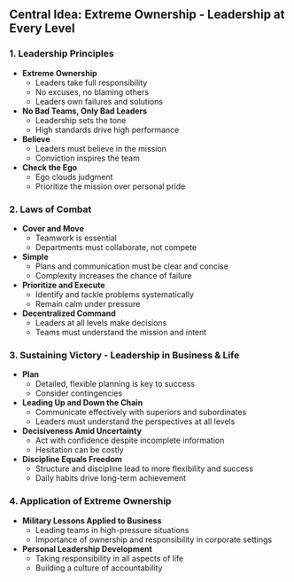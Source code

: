 ## Central Idea: Extreme Ownership - Leadership at Every Level

### 1. **Leadership Principles**
   - **Extreme Ownership**
     - Leaders take full responsibility
     - No excuses, no blaming others
     - Leaders own failures and solutions
   - **No Bad Teams, Only Bad Leaders**
     - Leadership sets the tone
     - High standards drive high performance
   - **Believe**
     - Leaders must believe in the mission
     - Conviction inspires the team
   - **Check the Ego**
     - Ego clouds judgment
     - Prioritize the mission over personal pride

### 2. **Laws of Combat**
   - **Cover and Move**
     - Teamwork is essential
     - Departments must collaborate, not compete
   - **Simple**
     - Plans and communication must be clear and concise
     - Complexity increases the chance of failure
   - **Prioritize and Execute**
     - Identify and tackle problems systematically
     - Remain calm under pressure
   - **Decentralized Command**
     - Leaders at all levels make decisions
     - Teams must understand the mission and intent

### 3. **Sustaining Victory - Leadership in Business & Life**
   - **Plan**
     - Detailed, flexible planning is key to success
     - Consider contingencies
   - **Leading Up and Down the Chain**
     - Communicate effectively with superiors and subordinates
     - Leaders must understand the perspectives at all levels
   - **Decisiveness Amid Uncertainty**
     - Act with confidence despite incomplete information
     - Hesitation can be costly
   - **Discipline Equals Freedom**
     - Structure and discipline lead to more flexibility and success
     - Daily habits drive long-term achievement

### 4. **Application of Extreme Ownership**
   - **Military Lessons Applied to Business**
     - Leading teams in high-pressure situations
     - Importance of ownership and responsibility in corporate settings
   - **Personal Leadership Development**
     - Taking responsibility in all aspects of life
     - Building a culture of accountability

